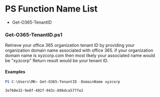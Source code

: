 # PS Function Name List
  - Get-O365-TenantID


### Get-O365-TenantID.ps1
Retrieve your office 365 organization tenant ID by providing your organization domain name associated with office 365.
if your organization domain name is xyzcorp.com then most likely your associated name would be "xyzcorp"
Return result would be your tenant ID.
#### Examples
```powershell
PS C:\Users\MK> Get-O365-TenantID -DomainName xyzcorp

3e760e32-9e8f-402f-943c-896dca577fe2
```